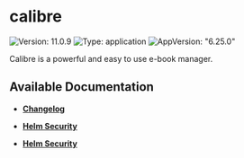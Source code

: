 # calibre

![Version: 11.0.9](https://img.shields.io/badge/Version-11.0.9-informational?style=flat-square) ![Type: application](https://img.shields.io/badge/Type-application-informational?style=flat-square) ![AppVersion: "6.25.0"](https://img.shields.io/badge/AppVersion-"6.25.0"-informational?style=flat-square)

Calibre is a powerful and easy to use e-book manager.

## Available Documentation

- [**Changelog**](CHANGELOG)

- [**Helm Security**](container-security)

- [**Helm Security**](helm-security)

